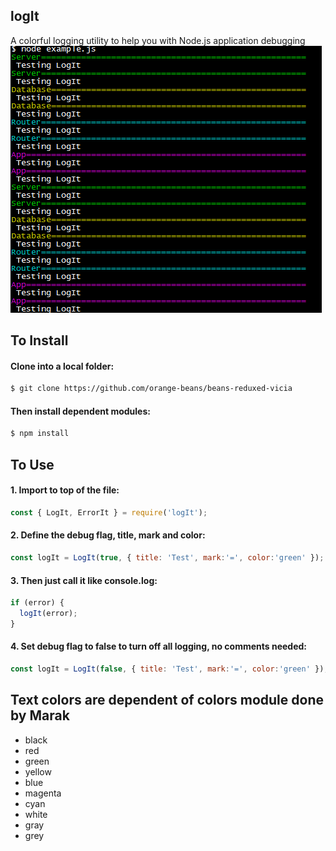 ## logIt
A colorful logging utility to help you with Node.js application debugging
![alt tag](./example/testing.png)

## To Install
#### Clone into a local folder:
```bash
$ git clone https://github.com/orange-beans/beans-reduxed-vicia
```
#### Then install dependent modules:
```bash
$ npm install
```

## To Use
#### 1. Import to top of the file:
```javascript
const { LogIt, ErrorIt } = require('logIt');
```
#### 2. Define the debug flag, title, mark and color:
```javascript
const logIt = LogIt(true, { title: 'Test', mark:'=', color:'green' });
```
#### 3. Then just call it like console.log:
```javascript
if (error) {
  logIt(error);
}
```
#### 4. Set debug flag to false to turn off all logging, no comments needed:
```javascript
const logIt = LogIt(false, { title: 'Test', mark:'=', color:'green' });
```

## Text colors are dependent of colors module done by Marak
 - black
 - red
 - green
 - yellow
 - blue
 - magenta
 - cyan
 - white
 - gray
 - grey
